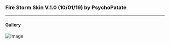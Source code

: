 ### Fire Storm Skin V.1.0 (10/01/19) by PsychoPatate
---

#### Gallery
![Image](https://i.imgur.com/9vhy7wx.jpg)